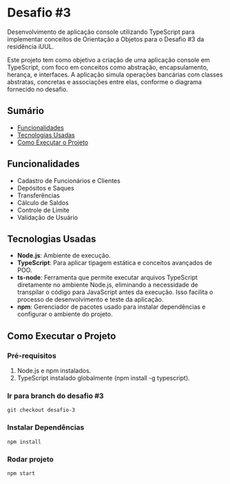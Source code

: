 # Desafio #3

Desenvolvimento de aplicação console utilizando TypeScript para implementar conceitos de Orientação a Objetos para o Desafio #3 da residência iUUL.

Este projeto tem como objetivo a criação de uma aplicação console em TypeScript, com foco em conceitos como abstração, encapsulamento, herança, e interfaces. A aplicação simula operações bancárias com classes abstratas, concretas e associações entre elas, conforme o diagrama fornecido no desafio.

## Sumário

- [Funcionalidades](#funcionalidades)
- [Tecnologias Usadas](#tecnologias-usadas)
- [Como Executar o Projeto](#como-executar-o-projeto)

## Funcionalidades

- Cadastro de Funcionários e Clientes
- Depósitos e Saques
- Transferências
- Cálculo de Saldos
- Controle de Limite
- Validação de Usuário

## Tecnologias Usadas

- **Node.js**: Ambiente de execução.
- **TypeScript**: Para aplicar tipagem estática e conceitos avançados de POO.
- **ts-node**: Ferramenta que permite executar arquivos TypeScript diretamente no ambiente Node.js, eliminando a necessidade de transpilar o código para JavaScript antes da execução. Isso facilita o processo de desenvolvimento e teste da aplicação.
- **npm**: Gerenciador de pacotes usado para instalar dependências e configurar o ambiente do projeto.

## Como Executar o Projeto

### Pré-requisitos
   1. Node.js e npm instalados.
   2. TypeScript instalado globalmente (npm install -g typescript).

### Ir para branch do desafio #3
   ```
   git checkout desafio-3
   ```

### Instalar Dependências
   ```
   npm install
   ```

### Rodar projeto
   ```
   npm start
   ```
